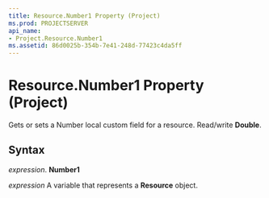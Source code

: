 ```yaml
---
title: Resource.Number1 Property (Project)
ms.prod: PROJECTSERVER
api_name:
- Project.Resource.Number1
ms.assetid: 86d0025b-354b-7e41-248d-77423c4da5ff
---
```



# Resource.Number1 Property (Project)

Gets or sets a Number local custom field for a resource. Read/write  **Double**.


## Syntax

 _expression_. **Number1**

 _expression_ A variable that represents a **Resource** object.


